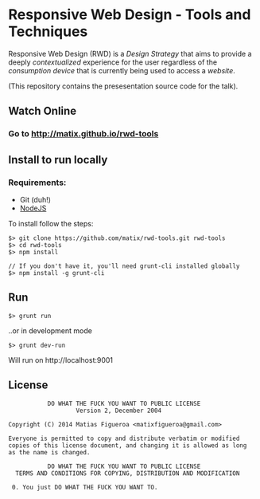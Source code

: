 # Responsive Web Design - Tools and Techniques

Responsive Web Design (RWD) is a *Design Strategy* that aims to provide a deeply *contextualized* experience for the user regardless of the *consumption device* that is currently being used to access a *website*.

(This repository contains the presesentation source code for the talk).

## Watch Online

### Go to http://matix.github.io/rwd-tools

## Install to run locally

### Requirements:
  - Git (duh!)
  - [NodeJS](http://nodejs.org)

To install follow the steps:

    $> git clone https://github.com/matix/rwd-tools.git rwd-tools
    $> cd rwd-tools
    $> npm install

    // If you don't have it, you'll need grunt-cli installed globally
    $> npm install -g grunt-cli


## Run
    $> grunt run

..or in development mode

    $> grunt dev-run

Will run on http://localhost:9001

## License
```
           DO WHAT THE FUCK YOU WANT TO PUBLIC LICENSE
                   Version 2, December 2004

Copyright (C) 2014 Matias Figueroa <matixfigueroa@gmail.com>

Everyone is permitted to copy and distribute verbatim or modified
copies of this license document, and changing it is allowed as long
as the name is changed.

           DO WHAT THE FUCK YOU WANT TO PUBLIC LICENSE
  TERMS AND CONDITIONS FOR COPYING, DISTRIBUTION AND MODIFICATION

 0. You just DO WHAT THE FUCK YOU WANT TO.
```
